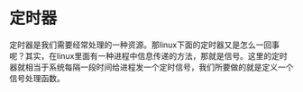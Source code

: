 # 定时器

定时器是我们需要经常处理的一种资源。那linux下面的定时器又是怎么一回事呢？其实，在linux里面有一种进程中信息传递的方法，那就是信号。这里的定时器就相当于系统每隔一段时间给进程发一个定时信号，我们所要做的就是定义一个信号处理函数。


